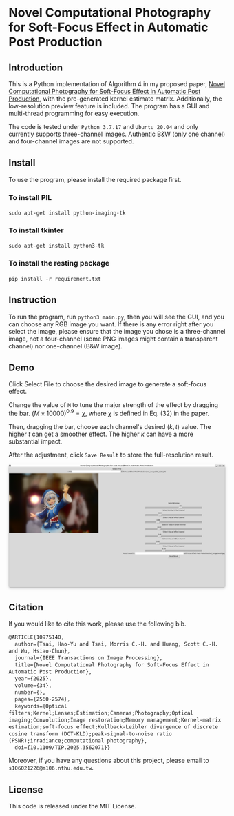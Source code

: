 # Novel Computational Photography for Soft-Focus Effect in Automatic Post Production

## Introduction
This is a Python implementation of Algorithm 4 in my proposed paper, [Novel Computational Photography for Soft-Focus Effect in Automatic Post Production](<https://ieeexplore.ieee.org/document/10975140>), with the pre-generated kernel estimate matrix. Additionally, the low-resolution preview feature is included.
The program has a GUI and multi-thread programming for easy execution.

The code is tested under `Python 3.7.17` and ``Ubuntu 20.04`` and only currently supports three-channel images. Authentic B&W (only one channel) and four-channel images are not supported.


## Install
To use the program, please install the required package first.

### To install PIL
``sudo apt-get install python-imaging-tk``

### To install tkinter
``sudo apt-get install python3-tk ``

### To install the resting package 
``pip install -r requirement.txt``

## Instruction
To run the program, run ``python3 main.py``, then you will see the GUI, and you can choose any RGB image you want. If there is any error right after you select the image, please ensure that the image you chose is a three-channel image, not a four-channel (some PNG images might contain a transparent channel) nor one-channel (B&W image).

## Demo
Click Select File to choose the desired image to generate a soft-focus effect.

Change the value of `M` to tune the major strength of the effect by dragging the bar. $(M \times 10000)^{0.9}=\chi$, where $\chi$ is defined in Eq. (32) in the paper.

Then, dragging the bar, choose each channel's desired $(k,t)$ value. The higher $t$ can get a smoother effect. The higher $k$ can have a more substantial impact.

After the adjustment, click `Save Result` to store the full-resolution result.

<center>
    <img style="border-radius: 0.3125em;
    box-shadow: 0 2px 4px 0 rgba(34,36,38,.12),0 2px 10px 0 rgba(34,36,38,.08);" 
    src="./image/demo_1.png">
</center>


## Citation

If you would like to cite this work, please use the following bib.
```
@ARTICLE{10975140,
  author={Tsai, Hao-Yu and Tsai, Morris C.-H. and Huang, Scott C.-H. and Wu, Hsiao-Chun},
  journal={IEEE Transactions on Image Processing}, 
  title={Novel Computational Photography for Soft-Focus Effect in Automatic Post Production}, 
  year={2025},
  volume={34},
  number={},
  pages={2560-2574},
  keywords={Optical filters;Kernel;Lenses;Estimation;Cameras;Photography;Optical imaging;Convolution;Image restoration;Memory management;Kernel-matrix estimation;soft-focus effect;Kullback-Leibler divergence of discrete cosine transform (DCT-KLD);peak-signal-to-noise ratio (PSNR);irradiance;computational photography},
  doi={10.1109/TIP.2025.3562071}}
```
Moreover, if you have any questions about this project, please email to `s106021226@m106.nthu.edu.tw`.

## License
This code is released under the MIT License. 
